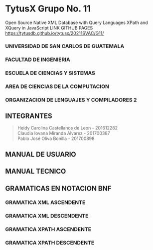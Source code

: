 # TytusX Grupo No. 11
Open Source Native XML Database with Query Languages XPath and XQuery in JavaScript
LINK GITHUB PAGES
https://tytusdb.github.io/tytusx/20211SVAC/G11/

### UNIVERSIDAD DE SAN CARLOS DE GUATEMALA
### FACULTAD DE INGENIERIA
### ESCUELA DE CIENCIAS Y SISTEMAS
### AREA DE CIENCIAS DE LA COMPUTACION
### ORGANIZACION DE LENGUAJES Y COMPILADORES 2

## INTEGRANTES
  > Heidy Carolina Castellanos de Leon   - 201612282  
  > Claudia Iovana Miranda Alvarez       - 201700387  
  > Pablo José Oliva Bonilla             - 201700898  

## MANUAL DE USUARIO

## MANUAL TECNICO

## GRAMATICAS EN NOTACION BNF

### GRAMATICA XML ASCENDENTE

### GRAMATICA XML DESCENDENTE

### GRAMATICA XPATH ASCENDENTE

### GRAMATICA XPATH DESCENDENTE


